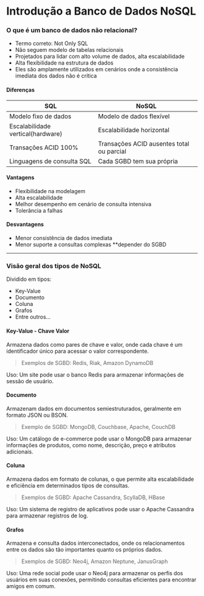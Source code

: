 # Introdução a Banco de Dados NoSQL

### O que é um banco de dados não relacional?

- Termo correto: Not Only SQL
- Não seguem modelo de tabelas relacionais
- Projetados para lidar com alto volume de dados, alta escalabilidade
- Alta flexibilidade na estrutura de dados
- Eles são amplamente utilizados em cenários onde a consistência imediata dos dados não é crítica

#### Diferenças

| SQL                               | NoSQL                                     |
| --------------------------------- | ----------------------------------------- |
| Modelo fixo de dados              | Modelo de dados flexível                  |
| Escalabilidade vertical(hardware) | Escalabilidade horizontal                 |
| Transações ACID 100%              | Transações ACID ausentes total ou parcial |
| Linguagens de consulta SQL        | Cada SGBD tem sua própria                 |

#### Vantagens

- Flexibilidade na modelagem
- Alta escalabilidade
- Melhor desempenho em cenário de consulta intensiva
- Tolerância a falhas

#### Desvantagens

- Menor consistência de dados imediata
- Menor suporte a consultas complexas \*\*depender do SGBD

---

### Visão geral dos tipos de NoSQL

Dividido em tipos:

- Key-Value
- Documento
- Coluna
- Grafos
- Entre outros...

#### Key-Value - Chave Valor

Armazena dados como pares de chave e valor, onde cada chave é um identificador único para acessar o valor correspondente.

> Exemplos de SGBD: Redis, Riak, Amazon DynamoDB

Uso: Um site pode usar o banco Redis para armazenar informações de sessão de usuário.

#### Documento

Armazenam dados em documentos semiestruturados, geralmente em formato JSON ou BSON.

> Exemplo de SGBD: MongoDB, Couchbase, Apache, CouchDB

Uso: Um catálogo de e-commerce pode usar o MongoDB para armazenar informações de produtos, como nome, descrição, preço e atributos adicionais.

#### Coluna

Armazena dados em formato de colunas, o que permite alta escalabilidade e eficiência em determinados tipos de consultas.

> Exemplos de SGBD: Apache Cassandra, ScyllaDB, HBase

Uso: Um sistema de registro de aplicativos pode usar o Apache Cassandra para armazenar registros de log.

#### Grafos

Armazena e consulta dados interconectados, onde os relacionamentos entre os dados são tão importantes quanto os próprios dados.

> Exemplos de SGBD: Neo4j, Amazon Neptune, JanusGraph

Uso: Uma rede social pode usar o Neo4j para armazenar os perfis dos usuários em suas conexões, permitindo consultas eficientes para encontrar amigos em comum.
